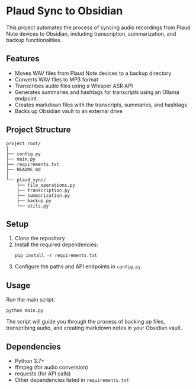 # Plaud Sync to Obsidian

This project automates the process of syncing audio recordings from Plaud Note devices to Obsidian, including transcription, summarization, and backup functionalities.

## Features

- Moves WAV files from Plaud Note devices to a backup directory
- Converts WAV files to MP3 format
- Transcribes audio files using a Whisper ASR API
- Generates summaries and hashtags for transcripts using an Ollama endpoint
- Creates markdown files with the transcripts, summaries, and hashtags
- Backs up Obsidian vault to an external drive

## Project Structure

```
project_root/
│
├── config.py
├── main.py
├── requirements.txt
├── README.md
│
└── plaud_sync/
    ├── file_operations.py
    ├── transcription.py
    ├── summarization.py
    ├── backup.py
    └── utils.py
```

## Setup

1. Clone the repository
2. Install the required dependencies:
   ```
   pip install -r requirements.txt
   ```
3. Configure the paths and API endpoints in `config.py`

## Usage

Run the main script:

```
python main.py
```

The script will guide you through the process of backing up files, transcribing audio, and creating markdown notes in your Obsidian vault.

## Dependencies

- Python 3.7+
- ffmpeg (for audio conversion)
- requests (for API calls)
- Other dependencies listed in `requirements.txt`